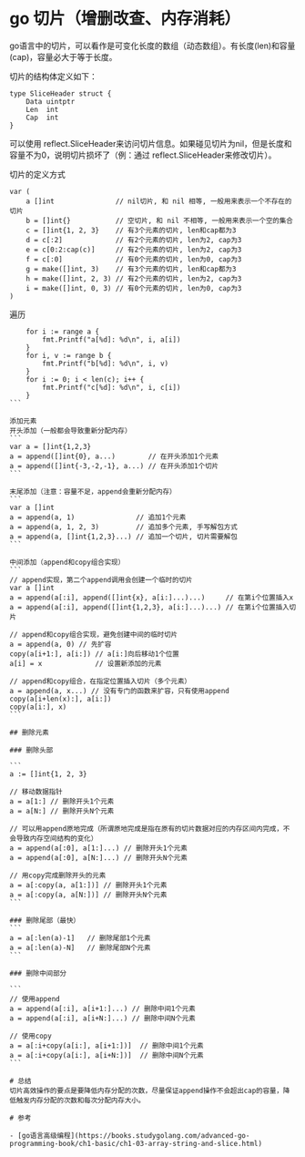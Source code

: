 # go 切片（增删改查、内存消耗）

go语言中的切片，可以看作是可变化长度的数组（动态数组）。有长度(len)和容量(cap)，容量必大于等于长度。

切片的结构体定义如下：
```
type SliceHeader struct {
    Data uintptr
    Len  int
    Cap  int
}
```

可以使用 reflect.SliceHeader来访问切片信息。如果碰见切片为nil，但是长度和容量不为0，说明切片损坏了（例：通过 reflect.SliceHeader来修改切片）。

切片的定义方式
```
var (
    a []int               // nil切片, 和 nil 相等, 一般用来表示一个不存在的切片
    b = []int{}           // 空切片, 和 nil 不相等, 一般用来表示一个空的集合
    c = []int{1, 2, 3}    // 有3个元素的切片, len和cap都为3
    d = c[:2]             // 有2个元素的切片, len为2, cap为3
    e = c[0:2:cap(c)]     // 有2个元素的切片, len为2, cap为3
    f = c[:0]             // 有0个元素的切片, len为0, cap为3
    g = make([]int, 3)    // 有3个元素的切片, len和cap都为3
    h = make([]int, 2, 3) // 有2个元素的切片, len为2, cap为3
    i = make([]int, 0, 3) // 有0个元素的切片, len为0, cap为3
)
```

遍历
````
	for i := range a {
        fmt.Printf("a[%d]: %d\n", i, a[i])
    }
    for i, v := range b {
        fmt.Printf("b[%d]: %d\n", i, v)
    }
    for i := 0; i < len(c); i++ {
        fmt.Printf("c[%d]: %d\n", i, c[i])
    }
```

添加元素
开头添加（一般都会导致重新分配内存）
```
var a = []int{1,2,3}
a = append([]int{0}, a...)        // 在开头添加1个元素
a = append([]int{-3,-2,-1}, a...) // 在开头添加1个切片
```

末尾添加（注意：容量不足，append会重新分配内存）
```
var a []int
a = append(a, 1)               // 追加1个元素
a = append(a, 1, 2, 3)         // 追加多个元素, 手写解包方式
a = append(a, []int{1,2,3}...) // 追加一个切片, 切片需要解包
```

中间添加（append和copy组合实现）
```
// append实现，第二个append调用会创建一个临时的切片
var a []int
a = append(a[:i], append([]int{x}, a[i:]...)...)     // 在第i个位置插入x
a = append(a[:i], append([]int{1,2,3}, a[i:]...)...) // 在第i个位置插入切片

// append和copy组合实现，避免创建中间的临时切片
a = append(a, 0) // 先扩容
copy(a[i+1:], a[i:]) // a[i:]向后移动1个位置
a[i] = x             // 设置新添加的元素

// append和copy组合，在指定位置插入切片（多个元素）
a = append(a, x...) // 没有专门的函数来扩容，只有使用append
copy(a[i+len(x):], a[i:])
copy(a[i:], x)
```

## 删除元素

### 删除头部

```
a := []int{1, 2, 3}

// 移动数据指针
a = a[1:] // 删除开头1个元素
a = a[N:] // 删除开头N个元素

// 可以用append原地完成（所谓原地完成是指在原有的切片数据对应的内存区间内完成，不会导致内存空间结构的变化）
a = append(a[:0], a[1:]...) // 删除开头1个元素
a = append(a[:0], a[N:]...) // 删除开头N个元素

// 用copy完成删除开头的元素
a = a[:copy(a, a[1:])] // 删除开头1个元素
a = a[:copy(a, a[N:])] // 删除开头N个元素
```

### 删除尾部（最快）
```
a = a[:len(a)-1]   // 删除尾部1个元素
a = a[:len(a)-N]   // 删除尾部N个元素
```

### 删除中间部分

```
// 使用append
a = append(a[:i], a[i+1:]...) // 删除中间1个元素
a = append(a[:i], a[i+N:]...) // 删除中间N个元素

// 使用copy
a = a[:i+copy(a[i:], a[i+1:])]  // 删除中间1个元素
a = a[:i+copy(a[i:], a[i+N:])]  // 删除中间N个元素
```

# 总结
切片高效操作的要点是要降低内存分配的次数，尽量保证append操作不会超出cap的容量，降低触发内存分配的次数和每次分配内存大小。

# 参考

- [go语言高级编程](https://books.studygolang.com/advanced-go-programming-book/ch1-basic/ch1-03-array-string-and-slice.html)
